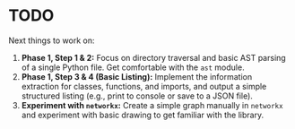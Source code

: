 # TODO

Next things to work on:

1. **Phase 1, Step 1 & 2:** Focus on directory traversal and basic AST parsing of a single Python file. Get comfortable with the `ast` module.
2. **Phase 1, Step 3 & 4 (Basic Listing):** Implement the information extraction for classes, functions, and imports, and output a simple structured listing (e.g., print to console or save to a JSON file).
3. **Experiment with `networkx`:** Create a simple graph manually in `networkx` and experiment with basic drawing to get familiar with the library.
